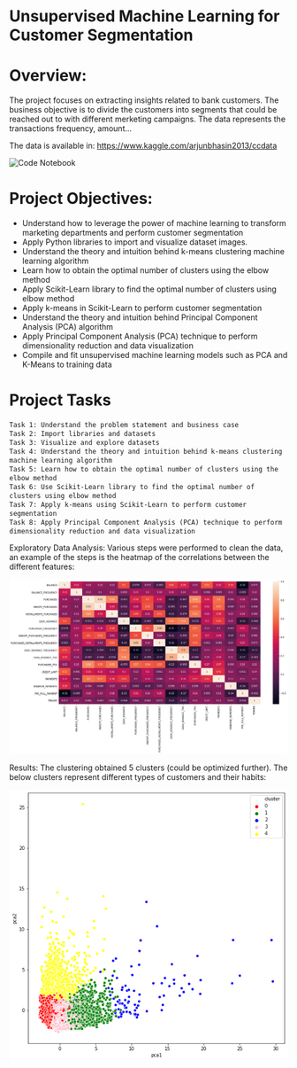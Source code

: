 # Unsupervised Machine Learning for Customer Segmentation

Overview:
========
The project focuses on extracting insights related to bank customers.
The business objective is to divide the customers into segments that could be reached out to with different merketing campaigns.
The data represents the transactions frequency, amount...

The data is available in: https://www.kaggle.com/arjunbhasin2013/ccdata 

![Code Notebook](/Unsupervised_ML_K_Means_Customer_Segmentation.ipynb)

Project Objectives:
===========
* Understand how to leverage the power of machine learning to transform marketing departments and perform customer segmentation
* Apply Python libraries to import and visualize dataset images.
* Understand the theory and intuition behind k-means clustering machine learning algorithm
* Learn how to obtain the optimal number of clusters using the elbow method
* Apply Scikit-Learn library to find the optimal number of clusters using elbow method
* Apply k-means in Scikit-Learn to perform customer segmentation
* Understand the theory and intuition behind Principal Component Analysis (PCA) algorithm
* Apply Principal Component Analysis (PCA) technique to perform dimensionality reduction and data visualization
* Compile and fit unsupervised machine learning models such as PCA and K-Means to training data

Project Tasks
===========

    Task 1: Understand the problem statement and business case    
    Task 2: Import libraries and datasets    
    Task 3: Visualize and explore datasets    
    Task 4: Understand the theory and intuition behind k-means clustering machine learning algorithm    
    Task 5: Learn how to obtain the optimal number of clusters using the elbow method    
    Task 6: Use Scikit-Learn library to find the optimal number of clusters using elbow method    
    Task 7: Apply k-means using Scikit-Learn to perform customer segmentation    
    Task 8: Apply Principal Component Analysis (PCA) technique to perform dimensionality reduction and data visualization    

Exploratory Data Analysis:
Various steps were performed to clean the data, an example of the steps is the heatmap of the correlations between the different features:

![Correlations](features_heatmap.png)

Results:
The clustering obtained 5 clusters (could be optimized further). The below clusters represent different types of customers and their habits:

![Result Clusters](clusters.png)
